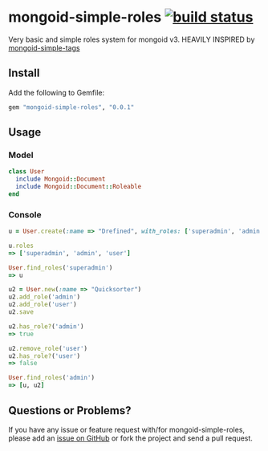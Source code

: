 # mongoid-simple-roles [![build status](https://secure.travis-ci.org/drefined/mongoid-simple-roles.png?branch=master)](http://travis-ci.org/drefined/mongoid-simple-roles)

Very basic and simple roles system for mongoid v3. HEAVILY INSPIRED by [mongoid-simple-tags](https://github.com/chebyte/mongoid-simple-tags)

## Install

Add the following to Gemfile:

```ruby
gem "mongoid-simple-roles", "0.0.1"
```

## Usage

### Model

```ruby
class User
  include Mongoid::Document
  include Mongoid::Document::Roleable
end
```

### Console

```ruby
u = User.create(:name => "Drefined", with_roles: ['superadmin', 'admin', 'user'])

u.roles
=> ['superadmin', 'admin', 'user']

User.find_roles('superadmin')
=> u

u2 = User.new(:name => "Quicksorter")
u2.add_role('admin')
u2.add_role('user')
u2.save

u2.has_role?('admin')
=> true

u2.remove_role('user')
u2.has_role?('user')
=> false

User.find_roles('admin')
=> [u, u2]
```

## Questions or Problems?

If you have any issue or feature request with/for mongoid-simple-roles, please add an [issue on GitHub](https://github.com/drefined/mongoid-simple-roles/issues) or fork the project and send a pull request.